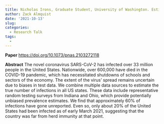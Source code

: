 ```yaml
---
title: Nicholas Irons, Graduate Student, University of Washington. Estimating SARS-CoV-2 infections from deaths, confirmed cases, tests, and random surveys.
author: Zack Almquist
date: '2021-10-13'
slug: 
categories:
  - Research Talk
tags:
  - 
---
```



**Paper** https://doi.org/10.1073/pnas.2103272118

**Abstract** The novel coronavirus SARS-CoV-2 has infected over 33 million people in the United States. Nationwide, over 600,000 have died in the COVID-19 pandemic, which has necessitated shutdowns of schools and sectors of the economy. The extent of the virus’ spread remains uncertain due to biases in test data. We combine multiple data sources to estimate the true number of infections in all US states. These data include representative random testing surveys from Indiana and Ohio, which provide potentially unbiased prevalence estimates. We find that approximately 60% of infections have gone unreported. Even so, only about 20% of the United States had been infected as of early March 2021, suggesting that the country was far from herd immunity at that point.